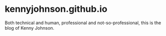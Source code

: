 # kennyjohnson.github.io
Both technical and human, professional and not-so-professional, this is the blog of Kenny Johnson. 
